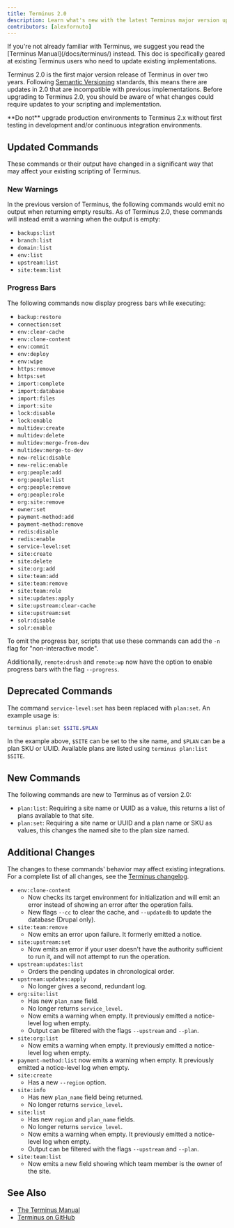 ```yaml
---
title: Terminus 2.0
description: Learn what's new with the latest Terminus major version upgrade.
contributors: [alexfornuto]
---
```


<Alert title="Note" type="info" >
If you're not already familiar with Terminus, we suggest you read the [Terminus Manual](/docs/terminus/) instead. This doc is specifically geared at existing Terminus users who need to update existing implementations.
</Alert>

Terminus 2.0 is the first major version release of Terminus in over two years. Following [Semantic Versioning](https://semver.org/) standards, this means there are updates in 2.0 that are incompatible with previous implementations. Before upgrading to Terminus 2.0, you should be aware of what changes could require updates to your scripting and implementation.

<Alert title="Warning" type="danger">
**Do not** upgrade production environments to Terminus 2.x without first testing in development and/or continuous integration environments.
</Alert>

## Updated Commands

These commands or their output have changed in a significant way that may affect your existing scripting of Terminus.

### New Warnings

In the previous version of Terminus, the following commands would emit no output when returning empty results. As of Terminus 2.0, these commands will instead emit a warning when the output is empty:

 - `backups:list`
 - `branch:list`
 - `domain:list`
 - `env:list`
 - `upstream:list`
 - `site:team:list`

### Progress Bars

The following commands now display progress bars while executing:

 - `backup:restore`
 - `connection:set`
 - `env:clear-cache`
 - `env:clone-content`
 - `env:commit`
 - `env:deploy`
 - `env:wipe`
 - `https:remove`
 - `https:set`
 - `import:complete`
 - `import:database`
 - `import:files`
 - `import:site`
 - `lock:disable`
 - `lock:enable`
 - `multidev:create`
 - `multidev:delete`
 - `multidev:merge-from-dev`
 - `multidev:merge-to-dev`
 - `new-relic:disable`
 - `new-relic:enable`
 - `org:people:add`
 - `org:people:list`
 - `org:people:remove`
 - `org:people:role `
 - `org:site:remove`
 - `owner:set`
 - `payment-method:add`
 - `payment-method:remove`
 - `redis:disable`
 - `redis:enable`
 - `service-level:set`
 - `site:create`
 - `site:delete`
 - `site:org:add`
 - `site:team:add`
 - `site:team:remove`
 - `site:team:role`
 - `site:updates:apply`
 - `site:upstream:clear-cache`
 - `site:upstream:set`
 - `solr:disable`
 - `solr:enable`

To omit the progress bar, scripts that use these commands can add the `-n` flag for "non-interactive mode".

Additionally, `remote:drush` and `remote:wp` now have the option to enable progress bars with the flag `--progress`.

## Deprecated Commands

The command `service-level:set` has been replaced with `plan:set`. An example usage is:

```bash
terminus plan:set $SITE.$PLAN
```

In the example above, `$SITE` can be set to the site name, and `$PLAN` can be a plan SKU or UUID. Available plans are listed using `terminus plan:list $SITE`.

## New Commands

The following commands are new to Terminus as of version 2.0:

 - `plan:list`: Requiring a site name or UUID as a value, this returns a list of plans available to that site.
 - `plan:set`: Requiring a site name or UUID and a plan name or SKU as values, this changes the named site to the plan size named.

## Additional Changes

The changes to these commands' behavior may affect existing integrations. For a complete list of all changes, see the [Terminus changelog](/docs/terminus/updates/#changelog).

 - `env:clone-content`
   - Now checks its target environment for initialization and will emit an error instead of showing an error after the operation fails.
   - New flags `--cc` to clear the cache, and `--updatedb` to update the database (Drupal only).
 - `site:team:remove`
   - Now emits an error upon failure. It formerly emitted a notice.
 - `site:upstream:set`
   - Now emits an error if your user doesn't have the authority sufficient to run it, and will not attempt to run the operation.
 - `upstream:updates:list`
   - Orders the pending updates in chronological order.
 - `upstream:updates:apply`
   - No longer gives a second, redundant log.
 - `org:site:list`
   - Has new `plan_name` field.
   - No longer returns `service_level`.
   - Now emits a warning when empty. It previously emitted a notice-level log when empty.
   - Output can be filtered with the flags `--upstream` and `--plan`.
 - `site:org:list`
   - Now emits a warning when empty. It previously emitted a notice-level log when empty.
 - `payment-method:list` now emits a warning when empty. It previously emitted a notice-level log when empty.
 - `site:create`
   - Has a new `--region` option.
 - `site:info`
   - Has new `plan_name` field being returned.
   - No longer returns `service_level`.
 - `site:list`
   - Has new `region` and `plan_name` fields.
   - No longer returns `service_level`.
   - Now emits a warning when empty. It previously emitted a notice-level log when empty.
   - Output can be filtered with the flags `--upstream` and `--plan`.
 - `site:team:list`
   - Now emits a new field showing which team member is the owner of the site.

## See Also

 - [The Terminus Manual](/docs/terminus/)
 - [Terminus on GitHub](https://github.com/pantheon-systems/terminus)
